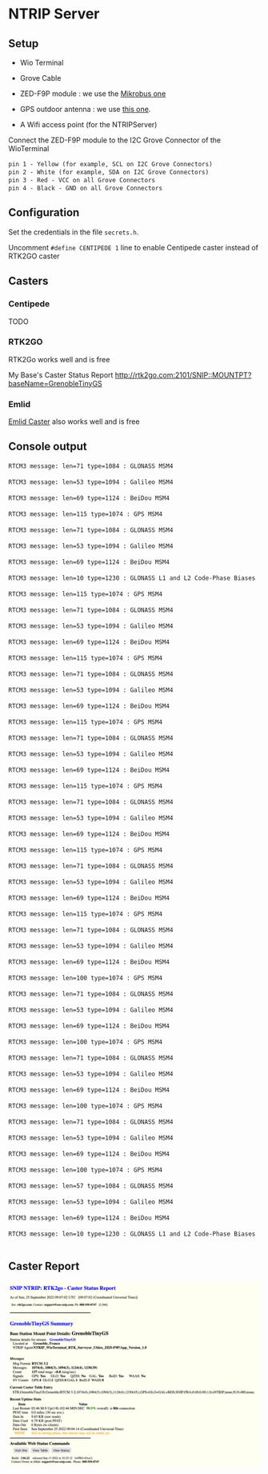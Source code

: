 # NTRIP Server

## Setup

* Wio Terminal
* Grove Cable
* ZED-F9P module : we use the [Mikrobus one](https://www.digikey.fr/fr/products/detail/mikroelektronika/MIKROE-4456/13662957)
* GPS outdoor antenna : we use [this one](https://www.digikey.fr/fr/products/detail/u-blox/ANN-MB-00-00/9817928).

* A Wifi access point (for the NTRIPServer)

Connect the ZED-F9P module to the I2C Grove Connector of the WioTerminal

    pin 1 - Yellow (for example, SCL on I2C Grove Connectors)
    pin 2 - White (for example, SDA on I2C Grove Connectors)
    pin 3 - Red - VCC on all Grove Connectors
    pin 4 - Black - GND on all Grove Connectors

## Configuration

Set the credentials in the file `secrets.h`.

Uncomment `#define CENTIPEDE 1` line to enable Centipede caster instead of RTK2GO caster

## Casters

### Centipede

TODO

### RTK2GO

RTK2Go works well and is free

My Base's Caster Status Report http://rtk2go.com:2101/SNIP::MOUNTPT?baseName=GrenobleTinyGS

### Emlid

[Emlid Caster](https://emlid.com/ntrip-caster/) also works well and is free 


## Console output

```console
RTCM3 message: len=71 type=1084 : GLONASS MSM4

RTCM3 message: len=53 type=1094 : Galileo MSM4

RTCM3 message: len=69 type=1124 : BeiDou MSM4

RTCM3 message: len=115 type=1074 : GPS MSM4

RTCM3 message: len=71 type=1084 : GLONASS MSM4

RTCM3 message: len=53 type=1094 : Galileo MSM4

RTCM3 message: len=69 type=1124 : BeiDou MSM4

RTCM3 message: len=10 type=1230 : GLONASS L1 and L2 Code-Phase Biases

RTCM3 message: len=115 type=1074 : GPS MSM4

RTCM3 message: len=71 type=1084 : GLONASS MSM4

RTCM3 message: len=53 type=1094 : Galileo MSM4

RTCM3 message: len=69 type=1124 : BeiDou MSM4

RTCM3 message: len=115 type=1074 : GPS MSM4

RTCM3 message: len=71 type=1084 : GLONASS MSM4

RTCM3 message: len=53 type=1094 : Galileo MSM4

RTCM3 message: len=69 type=1124 : BeiDou MSM4

RTCM3 message: len=115 type=1074 : GPS MSM4

RTCM3 message: len=71 type=1084 : GLONASS MSM4

RTCM3 message: len=53 type=1094 : Galileo MSM4

RTCM3 message: len=69 type=1124 : BeiDou MSM4

RTCM3 message: len=115 type=1074 : GPS MSM4

RTCM3 message: len=71 type=1084 : GLONASS MSM4

RTCM3 message: len=53 type=1094 : Galileo MSM4

RTCM3 message: len=69 type=1124 : BeiDou MSM4

RTCM3 message: len=115 type=1074 : GPS MSM4

RTCM3 message: len=71 type=1084 : GLONASS MSM4

RTCM3 message: len=53 type=1094 : Galileo MSM4

RTCM3 message: len=69 type=1124 : BeiDou MSM4

RTCM3 message: len=115 type=1074 : GPS MSM4

RTCM3 message: len=71 type=1084 : GLONASS MSM4

RTCM3 message: len=53 type=1094 : Galileo MSM4

RTCM3 message: len=69 type=1124 : BeiDou MSM4

RTCM3 message: len=100 type=1074 : GPS MSM4

RTCM3 message: len=71 type=1084 : GLONASS MSM4

RTCM3 message: len=53 type=1094 : Galileo MSM4

RTCM3 message: len=69 type=1124 : BeiDou MSM4

RTCM3 message: len=100 type=1074 : GPS MSM4

RTCM3 message: len=71 type=1084 : GLONASS MSM4

RTCM3 message: len=53 type=1094 : Galileo MSM4

RTCM3 message: len=69 type=1124 : BeiDou MSM4

RTCM3 message: len=100 type=1074 : GPS MSM4

RTCM3 message: len=71 type=1084 : GLONASS MSM4

RTCM3 message: len=53 type=1094 : Galileo MSM4

RTCM3 message: len=69 type=1124 : BeiDou MSM4

RTCM3 message: len=100 type=1074 : GPS MSM4

RTCM3 message: len=57 type=1084 : GLONASS MSM4

RTCM3 message: len=53 type=1094 : Galileo MSM4

RTCM3 message: len=69 type=1124 : BeiDou MSM4

RTCM3 message: len=10 type=1230 : GLONASS L1 and L2 Code-Phase Biases


```

## Caster Report

![RTK2GO Caster Report](rtk2go_caster_report.png)
